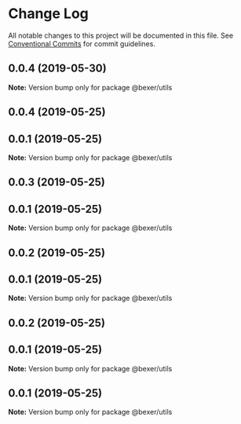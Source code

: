 # Change Log

All notable changes to this project will be documented in this file.
See [Conventional Commits](https://conventionalcommits.org) for commit guidelines.

## 0.0.4 (2019-05-30)

**Note:** Version bump only for package @bexer/utils





## 0.0.4 (2019-05-25)



## 0.0.1 (2019-05-25)

**Note:** Version bump only for package @bexer/utils





## 0.0.3 (2019-05-25)



## 0.0.1 (2019-05-25)

**Note:** Version bump only for package @bexer/utils





## 0.0.2 (2019-05-25)



## 0.0.1 (2019-05-25)

**Note:** Version bump only for package @bexer/utils





## 0.0.2 (2019-05-25)



## 0.0.1 (2019-05-25)

**Note:** Version bump only for package @bexer/utils





## 0.0.1 (2019-05-25)

**Note:** Version bump only for package @bexer/utils
